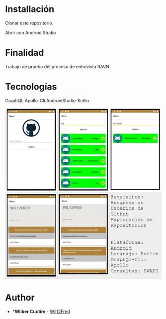 # Installación

Clonar este repositorio.

Abrir con Android Studio

# Finalidad

Trabajo de prueba del proceso de entrevista RAVN

# Tecnologías

GraphQL
Apollo-Cli
AndroidStudio-Kotlin

![Image description](https://github.com/Wil12Fred/RAVN-GithubGraphQlQuery/blob/master/Screen%20Shot%202019-11-28%20at%206.41.44%20PM.png)

# Author

* ***Wilber Cuutire** - [Wil12Fred](https://github.com/wil12fred)
